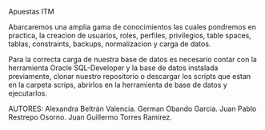 Apuestas ITM

Abarcaremos una amplia gama de conocimientos las cuales 
pondremos en practica, la creacion de usuarios, roles,
perfiles, privilegios, table spaces, tablas, constraints,
backups, normalizacion y carga de datos.

Para la correcta carga de nuestra base de datos es necesario
contar con la herramienta Oracle SQL-Developer y la base de 
datos instalada previamente, clonar nuestro repositorio o
descargar los scripts que estan en la carpeta scrips, 
abrirlos en la herramienta de base de datos y ejecutarlos.


AUTORES:
Alexandra Beltrán Valencia.
German Obando Garcia.
Juan Pablo Restrepo Osorno.
Juan Guillermo Torres Ramirez.